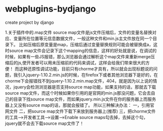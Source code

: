 # webplugins-bydjango
create project by django

1.关于插件中的.map文件
source map文件是js文件压缩后，文件的变量名替换对应、变量所在位置等元信息数据文件，一般这种文件和min.js主文件放在同一个目录下。
比如压缩后原变量是map，压缩后通过变量替换规则可能会被替换成a，这时source map文件会记录下这个mapping的信息，这样的好处就是说，在调试的时候，如果有一些JS报错，那么浏览器会通过解析这个map文件来重新merge压缩后的js,使开发者可以用未压缩前的代码来调试，这样会给我们带来很大的方便！
而这种还原性调试功能，目前只有chorme才具有，所以就会出现标题说的问题，我引入jquery-1.10.2.min.js的时候，在firefox下或者其他浏览器下是好的，在chorme下会报错找不到jquery-1.10.2.min.map文件，404，就是因为以上说的情况，jquery会检测浏览器是否支持source map功能，如果支持的话，那就去下载source map文件，而这个时候如果你引用的是官网的min.js那没问题，它会去自己的目录下找source map文件，而如果jquery.min.js文件在你的服务器上而服务器上又没有source map的话，那就会报错了。
所以三种解决办法：
一，引用官网文件
二，把source map文件下载下来放到服务器上(推荐)
三，把chorme文件的工具-->开发者工具-->设置-->Enable source maps勾去掉，去掉这个勾，jquery就不会去下载source map文件了！

